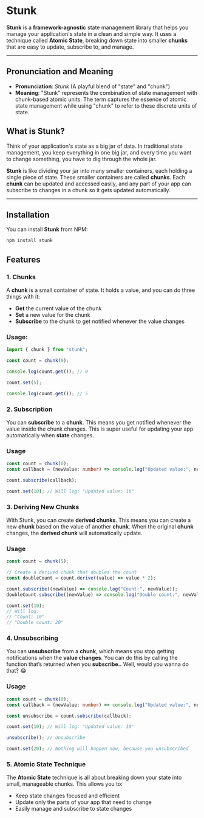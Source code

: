 # Stunk

**Stunk** is a **framework-agnostic** state management library that helps you manage your application's state in a clean and simple way. It uses a technique called **Atomic State**, breaking down state into smaller **chunks** that are easy to update, subscribe to, and manage.

---

## Pronunciation and Meaning

- **Pronunciation**: _Stunk_ (A playful blend of "state" and "chunk")
- **Meaning**: "Stunk" represents the combination of state management with chunk-based atomic units. The term captures the essence of atomic state management while using "chunk" to refer to these discrete units of state.

## What is Stunk?

Think of your application's state as a big jar of data. In traditional state management, you keep everything in one big jar, and every time you want to change something, you have to dig through the whole jar.

**Stunk** is like dividing your jar into many smaller containers, each holding a single piece of state. These smaller containers are called **chunks**. Each **chunk** can be updated and accessed easily, and any part of your app can subscribe to changes in a chunk so it gets updated automatically.

---

## Installation

You can install **Stunk** from NPM:

```bash
npm install stunk
```

## Features

### 1. **Chunks**

A **chunk** is a small container of state. It holds a value, and you can do three things with it:

- **Get** the current value of the chunk
- **Set** a new value for the chunk
- **Subscribe** to the chunk to get notified whenever the value changes

### Usage:

```ts
import { chunk } from "stunk";

const count = chunk(0);

console.log(count.get()); // 0

count.set(5);

console.log(count.get()); // 5
```

### 2. **Subscription**

You can **subscribe** to a **chunk**. This means you get notified whenever the value inside the chunk changes. This is super useful for updating your app automatically when **state** changes.

### Usage

```ts
const count = chunk(0);
const callback = (newValue: number) => console.log("Updated value:", newValue);

count.subscribe(callback);

count.set(10); // Will log: "Updated value: 10"
```

### 3. **Deriving New Chunks**

With Stunk, you can create **derived chunks**. This means you can create a new **chunk** based on the value of another **chunk**. When the original **chunk** changes, the **derived chunk** will automatically update.

### Usage

```ts
const count = chunk(5);

// Create a derived chunk that doubles the count
const doubleCount = count.derive((value) => value * 2);

count.subscribe((newValue) => console.log("Count:", newValue));
doubleCount.subscribe((newValue) => console.log("Double count:", newValue));

count.set(10);
// Will log:
// "Count: 10"
// "Double count: 20"
```

### 4. **Unsubscribing**

You can **unsubscribe** from a **chunk**, which means you stop getting notifications when the **value changes**. You can do this by calling the function that’s returned when you **subscribe..** Well, would you wanna do that? 😂

### Usage

```ts
const count = chunk(0);
const callback = (newValue: number) => console.log("Updated value:", newValue);

const unsubscribe = count.subscribe(callback);

count.set(10); // Will log: "Updated value: 10"

unsubscribe(); // Unsubscribe

count.set(20); // Nothing will happen now, because you unsubscribed
```

### 5. **Atomic State Technique**

The **Atomic State** technique is all about breaking down your state into small, manageable chunks. This allows you to:

- Keep state changes focused and efficient
- Update only the parts of your app that need to change
- Easily manage and subscribe to state changes
